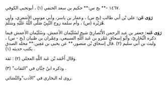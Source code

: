 ١٤٦٧ -** بخ س:** حكيم بن سعد الحنفي (١) ، أبوتحيى الكوفي.

**رَوَى عَن:** علي بْن أَبي طالب (بخ س) ، وعمار بن ياسر، وأبي موسى الأشعري، وأبي هُرَيْرة (س) ، وأم سلمة زوج النَّبِيّ صَلَّى اللَّهُ عَلَيْهِ وسَلَّمَ.

**رَوَى عَنه:** جعفر بن عبد الرحمن الأَنْصارِيّ شيخ لسُلَيْمان الأعمش، وسُلَيْمان الأعمش فيما ذكره الْبُخَارِيّ، وأَبُو إسحاق عَمْرو بن عَبد اللَّهِ السبيعي، وعِمْران بن ظبيان (بخ - س) ، وليث بن أَبي سليم (٢) .قال إسحاق بْن منصور،** عن يحيى بن مَعِين:** محله الصدق يكتب حديثه (١) .

وَقَال أَحْمَد بْن عَبد اللَّهِ العجلي (٢) : ثقة.

وذكره ابنُ حِبَّان في "الثقات" (٣) .

روى له البخاري في "الأدب"والنَّسَائي.